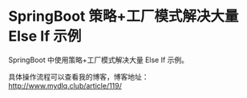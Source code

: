 # SpringBoot 策略+工厂模式解决大量 Else If 示例

SpringBoot 中使用策略+工厂模式解决大量 Else If 示例。

具体操作流程可以查看我的博客，博客地址： http://www.mydlq.club/article/119/


